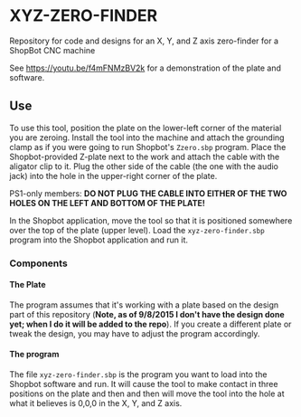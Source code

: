 # XYZ-ZERO-FINDER

Repository for code and designs for an X, Y, and Z axis zero-finder for a ShopBot CNC machine

See https://youtu.be/f4mFNMzBV2k for a demonstration of the plate and software.

## Use
To use this tool, position the plate on the lower-left corner of the material you are zeroing. Install the tool into the machine and attach the grounding clamp as if you were going to run Shopbot's `Zzero.sbp` program. Place the Shopbot-provided Z-plate next to the work and attach the cable with the aligator clip to it. Plug the other side of the cable (the one with the audio jack) into the hole in the upper-right corner of the plate. 

PS1-only members: **DO NOT PLUG THE CABLE INTO EITHER OF THE TWO HOLES ON THE LEFT AND BOTTOM OF THE PLATE!**

In the Shopbot application, move the tool so that it is positioned somewhere over the top of the plate (upper level). Load the `xyz-zero-finder.sbp` program into the Shopbot application and run it.

### Components
#### The Plate
The program assumes that it's working with a plate based on the design part of this repository (**Note, as of 9/8/2015 I don't have the design done yet; when I do it will be added to the repo**). If you create a different plate or tweak the design, you may have to adjust the program accordingly.
#### The program
The file `xyz-zero-finder.sbp` is the program you want to load into the Shopbot software and run. It will cause the tool to make contact in three positions on the plate and then and then will move the tool into the hole at what it believes is 0,0,0 in the X, Y, and Z axis. 

